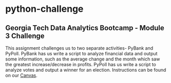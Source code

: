 # python-challenge
## Georgia Tech Data Analytics Bootcamp - Module 3 Challenge
This assignment challenges us to two separate activities- PyBank and PyPoll. PyBank has us write a script to analyze financial data and output some information, such as the average change and the month which saw the greatest increase/decrease in profits. PyPoll has us write a script to analyze votes and output a winner for an election. Instructions can be found on our [Canvas](https://courses.bootcampspot.com/courses/2866/assignments/45790?module_item_id=845342).
